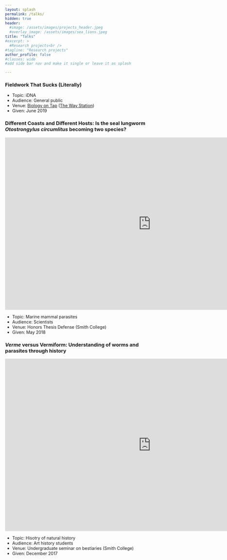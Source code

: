 ```yaml
---
layout: splash
permalink: /talks/
hidden: true
header:
  #image: /assets/images/projects_header.jpeg
  #overlay_image: /assets/images/sea_lions.jpeg
title: "Talks"
#excerpt: >
  #Research projects<br />
#tagline: "Research projects"
author_profile: false
#classes: wide
#add side bar nav and make it single or leave it as splash

---
```

 
### Fieldwork That Sucks (Literally)



- Topic: iDNA
- Audience: General public
- Venue: [Biology on Tap](https://www.instagram.com/biologyontap/?hl=en) ([The Way Station](https://www.thewaystationbk.com/))
- Given: June 2019

### Different Coasts and Different Hosts: Is the seal lungworm *Otostrongylus circumlitus* becoming two species?

<iframe src="https://docs.google.com/presentation/d/e/2PACX-1vREZEVrw9cG3kw0mUVNA_csI1VAmiErqzwTrz89XmCuhmy1_6O_Kdy3ZOGvnVRCzkISNY6YG6hk5yos/embed?start=false&loop=false&delayms=10000" frameborder="0" width="960" height="569" allowfullscreen="true" mozallowfullscreen="true" webkitallowfullscreen="true"></iframe>

- Topic: Marine mammal parasites
- Audience: Scientists
- Venue: Honors Thesis Defense (Smith College)
- Given: May 2018

### *Verme* versus Vermiform: Understanding of worms and parasites through history

<iframe src="https://docs.google.com/presentation/d/e/2PACX-1vRHstOW7bMbqtC2GFOblyVyPX70fN6OFVKQwzfRWO0RNFXB-ry14yrmTz2RazcwtLO-UGhxP_zDaGUz/embed?start=false&loop=false&delayms=10000" frameborder="0" width="960" height="569" allowfullscreen="true" mozallowfullscreen="true" webkitallowfullscreen="true"></iframe>

- Topic: Hisotry of natural history
- Audience: Art history students
- Venue: Undergraduate seminar on bestiaries (Smith College)
- Given: December 2017
